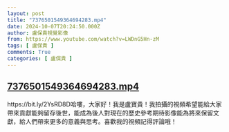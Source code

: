 ```yaml
---
layout: post
title: "7376501549364694283.mp4"
date: 2024-10-07T20:24:50.000Z
author: 盧保貴視覺影像
from: https://www.youtube.com/watch?v=LWDnG5Hn-zM
tags: [ 盧保貴 ]
comments: True
categories: [ 盧保貴 ]
---
```

<!--1728332690000-->
[7376501549364694283.mp4](https://www.youtube.com/watch?v=LWDnG5Hn-zM)
------

<div>
https://bit.ly/2YsRD8D哈嘍，大家好！我是盧寶貴！我拍攝的視頻希望能給大家帶來貢獻能夠留存後世，能成為後人對現在的歷史參考期待影像能為將來保留文獻，給人們帶來更多的意義與思考。喜歡我的視頻記得評論哦！
</div>
